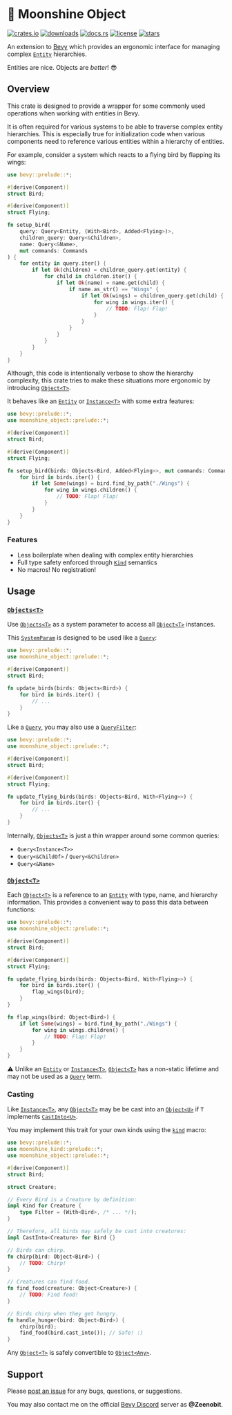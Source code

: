 # 🌴 Moonshine Object

[![crates.io](https://img.shields.io/crates/v/moonshine-object)](https://crates.io/crates/moonshine-object)
[![downloads](https://img.shields.io/crates/dr/moonshine-object?label=downloads)](https://crates.io/crates/moonshine-object)
[![docs.rs](https://docs.rs/moonshine-object/badge.svg)](https://docs.rs/moonshine-object)
[![license](https://img.shields.io/crates/l/moonshine-object)](https://github.com/Zeenobit/moonshine_object/blob/main/LICENSE)
[![stars](https://img.shields.io/github/stars/Zeenobit/moonshine_object)](https://github.com/Zeenobit/moonshine_object)

An extension to [Bevy](https://bevyengine.org) which provides an ergonomic interface for managing complex [`Entity`] hierarchies.

Entities are nice. Objects are *better*! 😎

## Overview

This crate is designed to provide a wrapper for some commonly used operations when working with entities in Bevy.

It is often required for various systems to be able to traverse complex entity hierarchies. This is especially true for initialization code when various components need to reference various entities within a hierarchy of entities.

For example, consider a system which reacts to a flying bird by flapping its wings:

```rust
use bevy::prelude::*;

#[derive(Component)]
struct Bird;

#[derive(Component)]
struct Flying;

fn setup_bird(
    query: Query<Entity, (With<Bird>, Added<Flying>)>,
    children_query: Query<&Children>,
    name: Query<&Name>,
    mut commands: Commands
) {
    for entity in query.iter() {
        if let Ok(children) = children_query.get(entity) {
            for child in children.iter() {
                if let Ok(name) = name.get(child) {
                    if name.as_str() == "Wings" {
                        if let Ok(wings) = children_query.get(child) {
                            for wing in wings.iter() {
                                // TODO: Flap! Flap!
                            }
                        }
                    }
                }
            }
        }
    }
}
```

Although, this code is intentionally verbose to show the hierarchy complexity, this crate tries to make these situations more ergonomic by introducing [`Object<T>`].

It behaves like an [`Entity`] or [`Instance<T>`] with some extra features:

```rust
use bevy::prelude::*;
use moonshine_object::prelude::*;

#[derive(Component)]
struct Bird;

#[derive(Component)]
struct Flying;

fn setup_bird(birds: Objects<Bird, Added<Flying>>, mut commands: Commands) {
    for bird in birds.iter() {
        if let Some(wings) = bird.find_by_path("./Wings") {
            for wing in wings.children() {
                // TODO: Flap! Flap!
            }
        }
    }
}
```

### Features

- Less boilerplate when dealing with complex entity hierarchies
- Full type safety enforced through [`Kind`] semantics
- No macros! No registration!

## Usage

### [`Objects<T>`]

Use [`Objects<T>`] as a system parameter to access all [`Object<T>`] instances.

This [`SystemParam`] is designed to be used like a [`Query`]:

```rust
use bevy::prelude::*;
use moonshine_object::prelude::*;

#[derive(Component)]
struct Bird;

fn update_birds(birds: Objects<Bird>) {
    for bird in birds.iter() {
        // ...
    }
}
```

Like a [`Query`], you may also use a [`QueryFilter`]:

```rust
use bevy::prelude::*;
use moonshine_object::prelude::*;

#[derive(Component)]
struct Bird;

#[derive(Component)]
struct Flying;

fn update_flying_birds(birds: Objects<Bird, With<Flying>>) {
    for bird in birds.iter() {
        // ...
    }
}
```

Internally, [`Objects<T>`] is just a thin wrapper around some common queries:

- `Query<Instance<T>>`
- `Query<&ChildOf>` / `Query<&Children>`
- `Query<&Name>`

### [`Object<T>`]

Each [`Object<T>`] is a reference to an [`Entity`] with type, name, and hierarchy information. This provides a convenient way to pass this data between functions:

```rust
use bevy::prelude::*;
use moonshine_object::prelude::*;

#[derive(Component)]
struct Bird;

#[derive(Component)]
struct Flying;

fn update_flying_birds(birds: Objects<Bird, With<Flying>>) {
    for bird in birds.iter() {
        flap_wings(bird);
    }
}

fn flap_wings(bird: Object<Bird>) {
    if let Some(wings) = bird.find_by_path("./Wings") {
        for wing in wings.children() {
            // TODO: Flap! Flap!
        }
    }
}
```

⚠️ Unlike an [`Entity`] or [`Instance<T>`], [`Object<T>`] has a non-static lifetime and may not be used as a [`Query`] term.

### Casting

Like [`Instance<T>`], any [`Object<T>`] may be be cast into an [`Object<U>`][`Object`] if `T` implements [`CastInto<U>`](https://docs.rs/moonshine-kind/latest/moonshine_kind/trait.CastInto.html).

You may implement this trait for your own kinds using the [`kind`](https://docs.rs/moonshine-kind/latest/moonshine_kind/macro.kind.html) macro:

```rust
use bevy::prelude::*;
use moonshine_kind::prelude::*;
use moonshine_object::prelude::*;

#[derive(Component)]
struct Bird;

struct Creature;

// Every Bird is a Creature by definition:
impl Kind for Creature {
    type Filter = (With<Bird>, /* ... */);
}

// Therefore, all birds may safely be cast into creatures:
impl CastInto<Creature> for Bird {}

// Birds can chirp.
fn chirp(bird: Object<Bird>) {
    // TODO: Chirp!
}

// Creatures can find food.
fn find_food(creature: Object<Creature>) {
    // TODO: Find food!
}

// Birds chirp when they get hungry.
fn handle_hunger(bird: Object<Bird>) {
    chirp(bird);
    find_food(bird.cast_into()); // Safe! :)
}
```

Any [`Object<T>`] is safely convertible to [`Object<Any>`][`Object`].

## Support

Please [post an issue](https://github.com/Zeenobit/moonshine_object/issues/new) for any bugs, questions, or suggestions.

You may also contact me on the official [Bevy Discord](https://discord.gg/bevy) server as **@Zeenobit**.

[`Entity`]:https://docs.rs/bevy/latest/bevy/ecs/entity/struct.Entity.html
[`Component`]:https://docs.rs/bevy/latest/bevy/ecs/component/trait.Component.html
[`Query`]:https://docs.rs/bevy/latest/bevy/ecs/system/struct.Query.html
[`SystemParam`]:https://docs.rs/bevy/latest/bevy/ecs/system/trait.SystemParam.html
[`QueryFilter`]:https://docs.rs/bevy/latest/bevy/ecs/query/trait.QueryFilter.html
[`Kind`]:https://docs.rs/moonshine-kind/0.1.4/moonshine_kind/trait.Kind.html
[`Instance<T>`]:https://docs.rs/moonshine-kind/latest/moonshine_kind/struct.Instance.html
[`Objects<T>`]:https://docs.rs/moonshine-object/latest/moonshine_object/struct.Objects.html
[`Object<T>`]:https://docs.rs/moonshine-object/latest/moonshine_object/struct.Object.html
[`Object`]:https://docs.rs/moonshine-object/latest/moonshine_object/struct.Object.html
